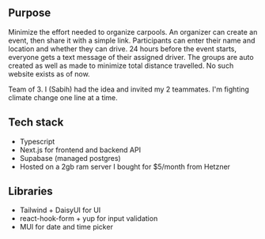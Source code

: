 ## Purpose
Minimize the effort needed to organize carpools. An organizer
can create an event, then share it with a simple link. Participants
can enter their name and location and whether they can drive. 24 hours
before the event starts, everyone gets a text message of their assigned
driver. The groups are auto created as well as made to minimize total 
distance travelled. No such website exists as of now.

Team of 3. I (Sabih) had the idea and invited my 2 teammates. I'm fighting climate change one line at a time.

## Tech stack
- Typescript
- Next.js for frontend
and backend API
- Supabase (managed 
postgres)
- Hosted on a 2gb ram
server I bought for $5/month
from Hetzner

## Libraries
- Tailwind + DaisyUI for UI
- react-hook-form + yup for 
input validation
- MUI for date and time 
picker